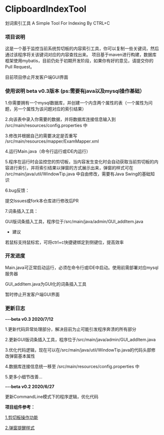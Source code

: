 # ClipboardIndexTool
划词索引工具    A Simple Tool For Indexing By CTRL+C 

### 项目说明

这是一个基于监控当前系统剪切板的内容索引工具，你可以复制一些关键词，然后通过该程序将关该键词对应的内容查找出来。
项目基于maven进行构建，数据库框架使用mybatis，目前仍处于初期开发阶段，如果你有好的意见，请提交你的Pull Request。

目前项目停止开发客户端GUI界面

### 使用说明 beta v0.3版本 (ps:需要有java以及mysql操作基础）

1.你需要拥有一个mysql数据库，并创建一个内含两个属性的表（一个属性为问题，另一个属性为该问题对应的索引结果）

2.向该表中录入你需要的数据，并将数据库连接信息输入到  /src/main/resources/config.properties 中

3.修改并根据自己的需要决定是否重写 /src/main/resources/mapper/ExamMapper.xml 

4.运行Main.java（命令行运行或IDE内运行）

5.程序在运行时会监控您的剪切板，当内容发生变化时会自动获取当前剪切板的内容进行索引，并将索引结果以弹窗的方式展示出来，弹窗的样式可在 /src/main/java/util/WindowTip.java 中自由修改，需要有Java Swing的基础知识

6.bug反馈：

提交Issues或fork本仓库进行修改后PR

7.词条插入工具：

GUI版词条插入工具，程序位于/src/main/java/admin/GUI_addItem.java



* 建议

若鼠标支持鼠标宏，可将ctrl+c快捷键绑定到侧键位，提高效率




### 开发进度

Main.java可正常启动运行，必须在命令行或IDE中启动。使用前需部署对应mysql服务器

GUI_addItem.java为GUI化的词条插入工具

暂时停止开发客户端GUI界面

### 更新日志

**---beta v0.3   2020/7/12**

1.更新代码异常处理部分，解决目前为止可能引发程序奔溃的所有部分

2.更新GUI版词条插入工具，程序位于/src/main/java/admin/GUI_addItem.java

3.优化代码逻辑，现在可以在/src/main/java/util/WindowTip.java的代码头部修改弹窗基本属性

4.数据库连接信息统一移至 /src/main/resources/config.properties 中

5.更多小细节改善...



**---beta v0.2  2020/6/27** 

更新CommandLine模式下的程序逻辑，优化代码



**项目组件参考：**

[1.剪切板操作功能 ](https://blog.csdn.net/xietansheng/article/details/70478266 "1.剪切板操作功能 ")

[2.弹窗提醒样式 ](https://www.cnblogs.com/hgxbo/p/5508384.html "2.弹窗提醒样式 ")
